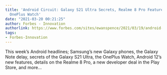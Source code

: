 ```yaml
---
title: 'Android Circuit: Galaxy S21 Ultra Secrets, Realme 8 Pro Features, Surprising
  OnePlus Watch'
date: "2021-03-20 00:21:25"
author: Forbes - Innovation
authorlink: https://www.forbes.com/sites/ewanspence/2021/03/19/android-google-news-samsung-galaxy-realme-8-pro-oneplus-watch-play-store/
tags:
- Forbes-Innovation
---
```

This week’s Android headlines; Samsung’s new Galaxy phones, the Galaxy Note delay, secrets of the Galaxy S21 Ultra, the OnePlus Watch, Android 12’s new features, details on the Realme 8 Pro, a new developer deal in the Play Store, and more...